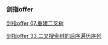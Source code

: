 ### 剑指offer

<a href="剑指offer/剑指offer 07.重建二叉树.md">剑指offer 07.重建二叉树</a>

<a href="剑指offer/剑指offer 33.二叉搜索树的后序遍历序列.md">剑指offer 33.二叉搜索树的后序遍历序列</a>